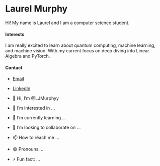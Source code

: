 # Laurel Murphy
Hi! My name is Laurel and I am a computer science student.

#### Interests
I am really excited to learn about quantum computing, machine learning, and machine vision. 
With my current focus on deep diving into Linear Algebra and PyTorch.

#### Contact
- [Email](mailto:laureljasper@gmail.com)
- [LinkedIn](https://www.linkedin.com/in/jasper-murphy/)


- 👋 Hi, I’m @LJMurphyy
- 👀 I’m interested in ...
- 🌱 I’m currently learning ...
- 💞️ I’m looking to collaborate on ...
- 📫 How to reach me ...
- 😄 Pronouns: ...
- ⚡ Fun fact: ...

<!---
LJMurphyy/LJMurphyy is a ✨ special ✨ repository because its `README.md` (this file) appears on your GitHub profile.
You can click the Preview link to take a look at your changes.
--->
